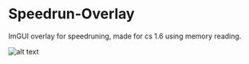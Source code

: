 # Speedrun-Overlay

ImGUI overlay for speedruning, made for cs 1.6 using memory reading.

![alt text](https://i.imgur.com/uo3ieR4.png)
